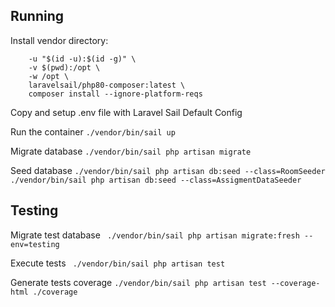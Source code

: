 ## Running
Install vendor directory:
```docker run --rm \
    -u "$(id -u):$(id -g)" \
    -v $(pwd):/opt \
    -w /opt \
    laravelsail/php80-composer:latest \
    composer install --ignore-platform-reqs
```
Copy and setup .env file with Laravel Sail Default Config

Run the container
`./vendor/bin/sail up`

Migrate database
`./vendor/bin/sail php artisan migrate`

Seed database
`./vendor/bin/sail php artisan db:seed --class=RoomSeeder`
`./vendor/bin/sail php artisan db:seed --class=AssigmentDataSeeder`

## Testing

Migrate test database
` ./vendor/bin/sail php artisan migrate:fresh --env=testing`

Execute tests
` ./vendor/bin/sail php artisan test`

Generate tests coverage
`./vendor/bin/sail php artisan test --coverage-html ./coverage`
